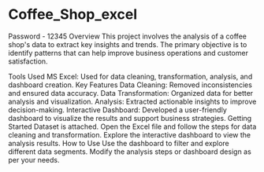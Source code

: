 # Coffee_Shop_excel
Password - 12345
Overview
This project involves the analysis of a coffee shop's data to extract key insights and trends. The primary objective is to identify patterns that can help improve business operations and customer satisfaction.

Tools Used
MS Excel: Used for data cleaning, transformation, analysis, and dashboard creation.
Key Features
Data Cleaning: Removed inconsistencies and ensured data accuracy.
Data Transformation: Organized data for better analysis and visualization.
Analysis: Extracted actionable insights to improve decision-making.
Interactive Dashboard: Developed a user-friendly dashboard to visualize the results and support business strategies.
Getting Started
Dataset is attached.
Open the Excel file and follow the steps for data cleaning and transformation.
Explore the interactive dashboard to view the analysis results.
How to Use
Use the dashboard to filter and explore different data segments.
Modify the analysis steps or dashboard design as per your needs.

